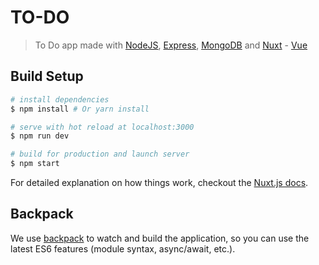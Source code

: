 # TO-DO

> To Do app made with [NodeJS](https://nodejs.org/en/), [Express](http://expressjs.com/), [MongoDB](https://www.mongodb.com/) and [Nuxt](https://nuxtjs.org/) - [Vue](https://vuejs.org/)

## Build Setup

``` bash
# install dependencies
$ npm install # Or yarn install

# serve with hot reload at localhost:3000
$ npm run dev

# build for production and launch server
$ npm start
```

For detailed explanation on how things work, checkout the [Nuxt.js docs](https://github.com/nuxt/nuxt.js).

## Backpack

We use [backpack](https://github.com/palmerhq/backpack) to watch and build the application, so you can use the latest ES6 features (module syntax, async/await, etc.).
